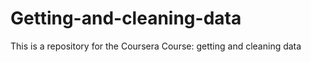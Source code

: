 # Getting-and-cleaning-data
This is a repository for the Coursera Course: getting and cleaning data
